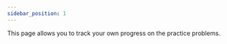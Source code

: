 ```yaml
---
sidebar_position: 1
---
```


This page allows you to track your own progress on the practice problems.